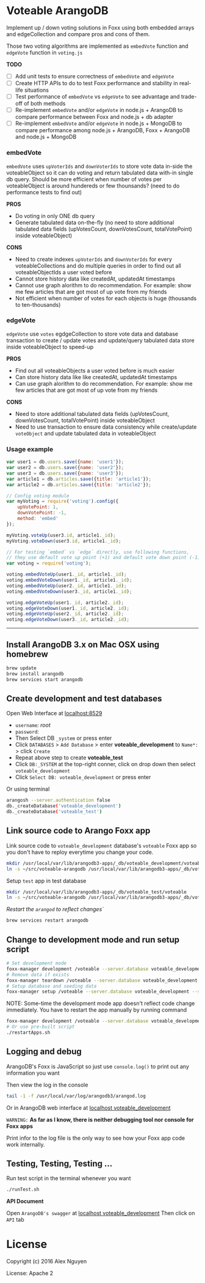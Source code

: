 # Voteable ArangoDB

Implement up / down voting solutions in Foxx using both embedded arrays and edgeCollection and compare pros and cons of them. 

Those two voting algorithms are implemented as `embedVote` function and `edgeVote` function in `voting.js`

**TODO**
* [ ] Add unit tests to ensure correctness of `embedVote` and `edgeVote`
* [ ] Create HTTP APIs to do to test Foxx performance and stability in real-life situations
* [ ] Test performance of `embedVote` vs `edgeVote` to see advantage and trade-off of both methods
* [ ] Re-implement `embedVote` and/or `edgeVote` in node.js + ArangoDB to compare performance between Foxx and node.js + db adapter
* [ ] Re-implement `embedVote` and/or `edgeVote` in node.js + MongoDB to compare performance among node.js + ArangoDB, Foxx + ArangoDB and node.js + MongoDB

### embedVote
`embedVote` uses `upVoterIds` and `downVoterIds` to store vote data in-side the voteableObject so it can 
do voting and return tabulated data with-in single db query. Should be more efficient when number of votes per voteableObject is around hundereds or few thounsands? (need to do performance tests to find out)

**PROS**
 * Do voting in only ONE db query
 * Generate tabulated data on-the-fly (no need to store additional tabulated data fields (upVotesCount, downVotesCount, totalVotePoint) inside voteableObject)

**CONS**
 * Need to create indexes `upVoterIds` and `downVoterIds` for every voteableCollections and do multiple queries in order to find out all voteableObjectIds a user voted before
 * Cannot store history data like createdAt, updatedAt timestamps
 * Cannot use graph alorithm to do recommendation. For example: show me few articles that are got most of up vote from my friends
 * Not efficient when number of votes for each objects is huge (thousands to ten-thousands)

### edgeVote
`edgeVote` use `votes` egdgeCollection to store vote data and database transaction to create / update votes and update/query tabulated data store inside voteableObject to speed-up

**PROS**
 * Find out all voteableObjects a user voted before is much easier
 * Can store history data like like createdAt, updatedAt timestamps
 * Can use graph alorithm to do recommendation. For example: show me few articles that are got most of up vote from my friends

**CONS**
 * Need to store additional tabulated data fields (upVotesCount, downVotesCount, totalVotePoint) inside voteableObject
 * Need to use transaction to ensure data consistency while create/update `voteObject` and update tabulated data in voteableObject
 

### Usage example

```javascript
var user1 = db.users.save({name: 'user1'});
var user2 = db.users.save({name: 'user2'});
var user3 = db.users.save({name: 'user3'});
var article1 = db.articles.save({title: 'article1'});
var article2 = db.articles.save({title: 'article2'});

// Config voting module
var myVoting = require('voting').config({
	upVotePoint: 1,
	downVotePoint: -1,
	method: 'embed'
});

myVoting.voteUp(user3.id, article1._id);
myVoting.voteDown(user3.id, article1._id);

// For testing `embed` vs `edge` directly, use following functions,
// they use default vote up point (+1) and default vote down point (-1)
var voting = require('voting');

voting.embedVoteUp(user1._id, article1._id);
voting.embedVoteDown(user1._id, article1._id);
voting.embedVoteUp(user2._id, article1._id);
voting.embedVoteDown(user3._id, article1._id);

voting.edgeVoteUp(user1._id, article2._id);
voting.edgeVoteDown(user1._id, article2._id);
voting.edgeVoteUp(user2._id, article2._id);
voting.edgeVoteDown(user3._id, article2._id);
```

___


## Install ArangoDB 3.x on Mac OSX using homebrew

```bash
brew update
brew install arangodb
brew services start arangodb
```

## Create development and test databases

Open Web Interface at [localhost:8529](http://localhost:8529)

* `username`: *root*
* `password`:
* Then Select DB `_system` or press enter
* Click `DATABASES` > `Add Database` > enter **voteable_development** to `Name*:` > click `Create`
* Repeat above step to create **voteable_test**
* Click `DB:_SYSTEM` at the top-right conner, click on drop down then select `voteable_development`
* Click `Select DB: voteable_development` or press enter


Or using terminal

```bash
arangosh --server.authentication false
db._createDatabase('voteable_development')
db._createDatabase('voteable_test')
```

## Link source code to Arango Foxx app
Link source code to `voteable_development` database's `voteable` Foxx app so you don't have to reploy everytime you change your code.

```bash
mkdir /usr/local/var/lib/arangodb3-apps/_db/voteable_development/voteable
ln -s ~/src/voteable-arangodb /usr/local/var/lib/arangodb3-apps/_db/voteable_development/voteable/APP
```

Setup `test` app in test database
```bash
mkdir /usr/local/var/lib/arangodb3-apps/_db/voteable_test/voteable
ln -s ~/src/voteable-arangodb /usr/local/var/lib/arangodb3-apps/_db/voteable_test/voteable/APP
```

*Restart the `arangod` to reflect changes`*
```bash
brew services restart arangodb
```

## Change to development mode and run setup script

```bash
# Set development mode
foxx-manager development /voteable --server.database voteable_development --server.authentication false
# Remove data if exists
foxx-manager teardown /voteable --server.database voteable_development --server.authentication false
# Setup database and seeding data
foxx-manager setup /voteable --server.database voteable_development --server.authentication false
```

NOTE: Some-time the development mode app doesn't reflect code change immediately. You have to restart the app manually by running command
```bash
foxx-manager development /voteable --server.database voteable_development --server.authentication false
# Or use pre-built script
./restartApps.sh
```

## Logging and debug

ArangoDB's Foxx is JavaScript so just use `console.log()` to print out any information you want

Then view the log in the console
```bash
tail -1 -f /usr/local/var/log/arangodb3/arangod.log
```

Or in ArangoDB web interface at [localhost voteable_development](http://localhost:8529/_db/voteable_development/_admin/aardvark/index.html#logs)

`WARNING:` **As far as I know, there is neither debugging tool nor console for Foxx apps**

Print infor to the log file is the only way to see how your Foxx app code work internally.

## Testing, Testing, Testing ...

Run test script in the terminal whenever you want
```bash
./runTest.sh
```

**API Document**

Open `ArangoDB's swagger` at [localhost voteable_development](http://localhost:8529/_db/voteable_development/_admin/aardvark/index.html#service/%2Fvoteable)
Then click on `API` tab

# License

Copyright (c) 2016 Alex Nguyen

License: Apache 2
